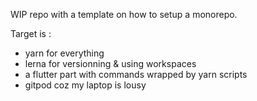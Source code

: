 WIP repo with a template on how to setup a monorepo.

Target is :

- yarn for everything
- lerna for versionning & using workspaces
- a flutter part with commands wrapped by yarn scripts
- gitpod coz my laptop is lousy